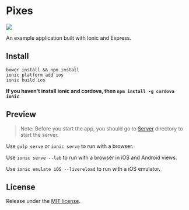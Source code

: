 # Pixes

![](https://github.com/Erichain/Pixes/blob/master/www/images/pixes-main.png)

An example application built with Ionic and Express.

## Install
`bower install && npm install` <br/>
`ionic platform add ios` <br/>
`ionic build ios` <br/>

**If you haven't install ionic and cordova, then `npm install -g cordova ionic`**

## Preview

> Note: Before you start the app, you should go to [Server](https://github.com/Erichain/Pixes/tree/master/www) directory to start the server.

Use `gulp serve` or `ionic serve` to run with a browser.

Use `ionic serve --lab` to run with a browser in iOS and Android views.

Use `ionic emulate iOS --livereload` to run with a iOS emulator.

## License

Release under the [MIT license](https://github.com/Erichain/Pixes/blob/master/LICENSE).
